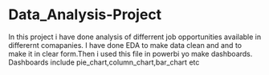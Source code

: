 # Data_Analysis-Project
In this project i have done analysis of differrent job opportunities available in differernt comapanies.
I have done EDA to make data clean and and to make it in clear form.Then i used this file in powerbi yo make dashboards.
Dashboards include pie_chart,column_chart,bar_chart etc
